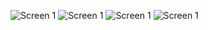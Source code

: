 ![Screen 1](https://raw.githubusercontent.com/tigos88/hikeApp/main/screen1.png)
![Screen 1](https://raw.githubusercontent.com/tigos88/hikeApp/main/screen2.png)
![Screen 1](https://raw.githubusercontent.com/tigos88/hikeApp/main/screen3.png)
![Screen 1](https://raw.githubusercontent.com/tigos88/hikeApp/main/screen4.png)
